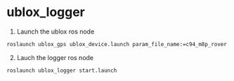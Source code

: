 # ublox_logger

  1) Launch the ublox ros node
  ```bash
  roslaunch ublox_gps ublox_device.launch param_file_name:=c94_m8p_rover node_name:=ublox_gps_rover
  ```
  
  2) Lauch the logger ros node
  
  ```bash
  roslaunch ublox_logger start.launch
  ```
